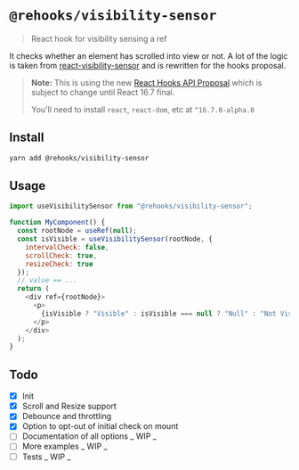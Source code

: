 # `@rehooks/visibility-sensor`

> React hook for visibility sensing a ref

It checks whether an element has scrolled into view or not. A lot of the logic is taken from [react-visibility-sensor](https://github.com/joshwnj/react-visibility-sensor) and is rewritten for the hooks proposal.

> **Note:** This is using the new [React Hooks API Proposal](https://reactjs.org/docs/hooks-intro.html)
> which is subject to change until React 16.7 final.
>
> You'll need to install `react`, `react-dom`, etc at `^16.7.0-alpha.0`

## Install

```sh
yarn add @rehooks/visibility-sensor
```

## Usage

```js
import useVisibilitySensor from "@rehooks/visibility-sensor";

function MyComponent() {
  const rootNode = useRef(null);
  const isVisible = useVisibilitySensor(rootNode, {
    intervalCheck: false,
    scrollCheck: true,
    resizeCheck: true
  });
  // value == ...
  return (
    <div ref={rootNode}>
      <p>
        {isVisible ? "Visible" : isVisible === null ? "Null" : "Not Visible"}
      </p>
    </div>
  );
}
```

## Todo

- [x] Init
- [x] Scroll and Resize support
- [x] Debounce and throttling
- [x] Option to opt-out of initial check on mount
- [ ] Documentation of all options _ WIP _
- [ ] More examples _ WIP _
- [ ] Tests _ WIP _
